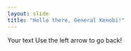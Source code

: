```yaml
---
layout: slide
title: "Hello there, General Kenobi!"
---
```

Your text
Use the left arrow to go back!
